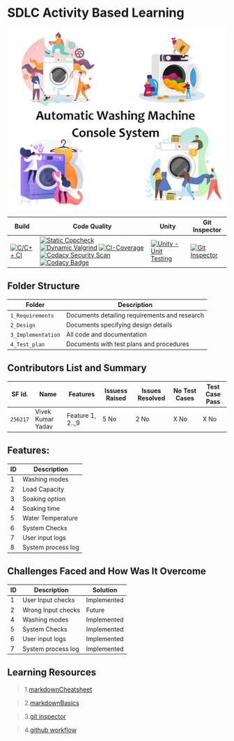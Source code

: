 # SDLC Activity Based Learning

![Pages for Report -optional](https://github.com/vivek28121997/256217_Mini_Project_StepIn_LTTS/blob/c56a81b07b6fae923db657296e6d26a704be2766/1_Requirements/Main%20Page.png)

Build | Code Quality | Unity | Git Inspector
-----------|----------|---------|----------------
[![C/C++ CI](https://github.com/vivek28121997/Mini-Project-StepIn-256217/actions/workflows/c-cpp.yml/badge.svg)](https://github.com/vivek28121997/Mini-Project-StepIn-256217/actions/workflows/c-cpp.yml) | [![Static Cppcheck](https://github.com/vivek28121997/Mini-Project-StepIn-256217/actions/workflows/cppcheck.yml/badge.svg)](https://github.com/vivek28121997/Mini-Project-StepIn-256217/actions/workflows/cppcheck.yml) [![Dynamic Valgrind](https://github.com/vivek28121997/Mini-Project-StepIn-256217/actions/workflows/CodeQuality_Dynamic.yml/badge.svg)](https://github.com/vivek28121997/Mini-Project-StepIn-256217/actions/workflows/CodeQuality_Dynamic.yml) [![CI-Coverage](https://github.com/vivek28121997/256217_Mini_Project_StepIn_LTTS/actions/workflows/gcov.yml/badge.svg)](https://github.com/vivek28121997/256217_Mini_Project_StepIn_LTTS/actions/workflows/gcov.yml) [![Codacy Security Scan](https://github.com/vivek28121997/256217_Mini_Project_StepIn_LTTS/actions/workflows/codacy-analysis.yml/badge.svg)](https://github.com/vivek28121997/256217_Mini_Project_StepIn_LTTS/actions/workflows/codacy-analysis.yml) [![Codacy Badge](https://app.codacy.com/project/badge/Grade/739507bc93d84547b431089c9bee8dde)](https://www.codacy.com/gh/vivek28121997/256217_Mini_Project_StepIn_LTTS/dashboard?utm_source=github.com&amp;utm_medium=referral&amp;utm_content=vivek28121997/256217_Mini_Project_StepIn_LTTS&amp;utm_campaign=Badge_Grade) | [![Unity - Unit Testing](https://github.com/vivek28121997/Mini-Project-StepIn-256217/actions/workflows/unity.yml/badge.svg)](https://github.com/vivek28121997/Mini-Project-StepIn-256217/actions/workflows/unity.yml)| [![Git Inspector](https://github.com/vivek28121997/Mini-Project-StepIn-256217/actions/workflows/gitinspector.yml/badge.svg)](https://github.com/vivek28121997/Mini-Project-StepIn-256217/actions/workflows/gitinspector.yml)


## Folder Structure
Folder             | Description
-------------------| -----------------------------------------
`1_Requirements`   | Documents detailing requirements and research
`2_Design`         | Documents specifying design details
`3_Implementation` | All code and documentation
`4_Test_plan`      | Documents with test plans and procedures

## Contributors List and Summary

SF Id. |  Name   |    Features    | Issuess Raised |Issues Resolved|No Test Cases|Test Case Pass
-------|---------------------|----------------|----------------|---------------|-------------|--------------
`256217` | Vivek Kumar Yadav  | Feature 1, 2..,9   | 5 No     | 2 No   |X No   |X No        

## Features:
ID | Description 
---|----------------------
 1 | Washing modes
 2 | Load Capacity
 3 | Soaking option
 4 | Soaking time
 5 | Water Temperature
 6 | System Checks
 7 | User input logs
 8 | System process log

## Challenges Faced and How Was It Overcome

ID | Description | Solution
---|----------------------|---------------------------------------
 1 |  User Input checks  | Implemented
 2 |  Wrong Input checks | Future
 4 |  Washing modes  | Implemented
 5 | System Checks | Implemented
 6 | User input logs | Implemented
 7 | System process log | Implemented
 
## Learning Resources
>1.[markdownCheatsheet](https://github.com/adam-p/markdown-here/wiki/Markdown-Cheatsheet)

>2.[markdownBasics](https://guides.github.com/features/mastering-markdown/)

>3.[git inspector](https://github.com/ejwa/gitinspector.git)

>4.[github workflow](https://docs.github.com/en/actions/learn-github-action)


